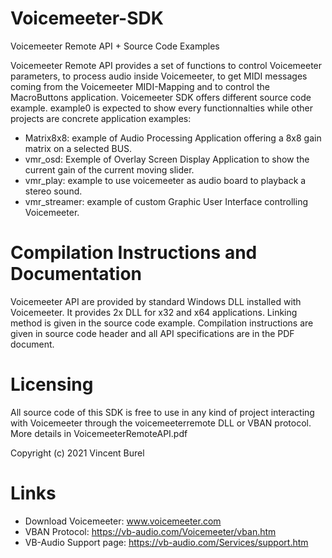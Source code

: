 # Voicemeeter-SDK
Voicemeeter Remote API + Source Code Examples

Voicemeeter Remote API provides a set of functions to control Voicemeeter parameters,  to process audio inside Voicemeeter, to get MIDI messages coming from the Voicemeeter MIDI-Mapping and to control the MacroButtons application. Voicemeeter SDK offers different source code example. example0 is expected to show every functionnalties while other projects are concrete application examples:

- Matrix8x8: example of Audio Processing Application offering a 8x8 gain matrix on a selected BUS.
- vmr_osd: Exemple of Overlay Screen Display Application to show the current gain of the current moving slider.
- vmr_play: example to use voicemeeter as audio board to playback a stereo sound.
- vmr_streamer: example of custom Graphic User Interface controlling Voicemeeter.

# Compilation Instructions and Documentation
Voicemeeter API are provided by standard Windows DLL installed with Voicemeeter. It provides 2x DLL for x32 and x64 applications. Linking method is given in the source code example. Compilation instructions are given in source code header and all API specifications are in the PDF document.

# Licensing
All source code of this SDK is free to use in any kind of project interacting with Voicemeeter through the voicemeeterremote DLL or VBAN protocol. More details in VoicemeeterRemoteAPI.pdf

Copyright (c) 2021 Vincent Burel

# Links
- Download Voicemeeter: www.voicemeeter.com
- VBAN Protocol: https://vb-audio.com/Voicemeeter/vban.htm
- VB-Audio Support page: https://vb-audio.com/Services/support.htm
